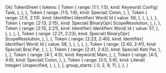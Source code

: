 Ok(
    TokenSheet {
        tokens: [
            Token {
                range: [1:1, 1:5),
                kind: Keyword(
                    Config(
                        Task,
                    ),
                ),
            },
            Token {
                range: [1:5, 1:6),
                kind: Special(
                    Colon,
                ),
            },
            Token {
                range: [2:5, 2:13),
                kind: Identifier(
                    Identifier(
                        Word(
                            Id {
                                value: 56,
                            },
                        ),
                    ),
                ),
            },
            Token {
                range: [2:13, 2:15),
                kind: Special(
                    BinaryOpr(
                        ScopeResolution,
                    ),
                ),
            },
            Token {
                range: [2:15, 2:21),
                kind: Identifier(
                    Identifier(
                        Word(
                            Id {
                                value: 57,
                            },
                        ),
                    ),
                ),
            },
            Token {
                range: [2:21, 2:23),
                kind: Special(
                    BinaryOpr(
                        ScopeResolution,
                    ),
                ),
            },
            Token {
                range: [2:23, 2:40),
                kind: Identifier(
                    Identifier(
                        Word(
                            Id {
                                value: 58,
                            },
                        ),
                    ),
                ),
            },
            Token {
                range: [2:40, 2:41),
                kind: Special(
                    Bra(
                        Par,
                    ),
                ),
            },
            Token {
                range: [2:41, 2:42),
                kind: Special(
                    Ket(
                        Par,
                    ),
                ),
            },
            Token {
                range: [4:1, 4:5),
                kind: Keyword(
                    Main,
                ),
            },
            Token {
                range: [4:5, 4:6),
                kind: Special(
                    Colon,
                ),
            },
            Token {
                range: [5:5, 5:6),
                kind: Literal(
                    Integer(
                        Unspecified,
                    ),
                ),
            },
        ],
        group_starts: [
            0,
            2,
            9,
            11,
        ],
    },
)